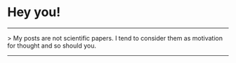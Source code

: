 # Hey you!

---

  \> My posts are not scientific papers. I tend to consider them as motivation for thought and so should you.

---
